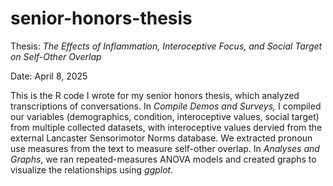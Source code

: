# senior-honors-thesis
Thesis: _The Effects of Inflammation, Interoceptive Focus, and Social Target on Self-Other Overlap_

Date: April 8, 2025

This is the R code I wrote for my senior honors thesis, which analyzed transcriptions of conversations. In _Compile Demos and Surveys,_ I compiled our variables (demographics, condition, interoceptive values, social target) from multiple collected datasets, with interoceptive values dervied from the external Lancaster Sensorimotor Norms database. We extracted pronoun use measures from the text to measure self-other overlap. In _Analyses and Graphs_, we ran repeated-measures ANOVA models and created graphs to visualize the relationships using _ggplot_.
